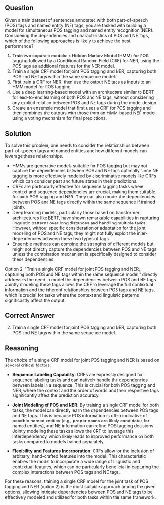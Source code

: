 ## Question
Given a train dataset of sentences annotated with both part-of-speech (POS) tags and named entity (NE) tags, you are tasked with building a model for simultaneous POS tagging and named entity recognition (NER). Considering the dependencies and characteristics of POS and NE tags, which of the following approaches is likely to achieve the best performance?

1. Train two separate models: a Hidden Markov Model (HMM) for POS tagging followed by a Conditional Random Field (CRF) for NER, using the POS tags as additional features for the NER model.
2. Train a single CRF model for joint POS tagging and NER, capturing both POS and NE tags within the same sequence model.
3. First train a CRF for NER, then use the output NE tags as inputs to an HMM model for POS tagging.
4. Use a deep learning-based model with an architecture similar to BERT for end-to-end learning of both POS and NE tags, without considering any explicit relation between POS and NE tags during the model design.
5. Create an ensemble model that first uses a CRF for POS tagging and then combines the outputs with those from an HMM-based NER model using a voting mechanism for final predictions.

## Solution
To solve this problem, one needs to consider the relationships between part-of-speech tags and named entities and how different models can leverage these relationships.

- HMMs are generative models suitable for POS tagging but may not capture the dependencies between POS and NE tags optimally since NE tagging is more effectively modeled by discriminative models like CRFs which can consider past and future states in their predictions.
- CRFs are particularly effective for sequence tagging tasks where context and sequence dependencies are crucial, making them suitable for both POS tagging and NER. They can also model the dependencies between POS and NE tags directly within the same sequence if trained jointly.
- Deep learning models, particularly those based on transformer architectures like BERT, have shown remarkable capabilities in capturing linguistic patterns over long distances and handling multiple tasks. However, without specific consideration or adaptation for the joint modeling of POS and NE tags, they might not fully exploit the inter-dependencies between these two types of tags.
- Ensemble methods can combine the strengths of different models but might not directly capture the dependencies between POS and NE tags unless the combination mechanism is specifically designed to consider these dependencies.

Option 2, "Train a single CRF model for joint POS tagging and NER, capturing both POS and NE tags within the same sequence model," directly addresses the need to model the dependencies between POS and NE tags. Jointly modeling these tags allows the CRF to leverage the full contextual information and the inherent relationships between POS tags and NE tags, which is crucial for tasks where the context and linguistic patterns significantly affect the output.

## Correct Answer
2. Train a single CRF model for joint POS tagging and NER, capturing both POS and NE tags within the same sequence model.

## Reasoning
The choice of a single CRF model for joint POS tagging and NER is based on several critical factors:

- **Sequence Labeling Capability**: CRFs are expressly designed for sequence labeling tasks and can natively handle the dependencies between labels in a sequence. This is crucial for both POS tagging and NER, where the context and the order of words and their respective tags significantly affect the prediction accuracy.
  
- **Joint Modeling of POS and NER**: By training a single CRF model for both tasks, the model can directly learn the dependencies between POS tags and NE tags. This is because POS information is often indicative of possible named entities (e.g., proper nouns are likely candidates for named entities), and NE information can refine POS tagging decisions. Jointly modeling these tasks allows the CRF to leverage this interdependency, which likely leads to improved performance on both tasks compared to models trained separately.

- **Flexibility and Features Incorporation**: CRFs allow for the inclusion of arbitrary, hand-crafted features into the model. This characteristic enables the model to incorporate a wide range of linguistic and contextual features, which can be particularly beneficial in capturing the complex interactions between POS tags and NE tags.

For these reasons, training a single CRF model for the joint task of POS tagging and NER (option 2) is the most suitable approach among the given options, allowing intricate dependencies between POS and NE tags to be effectively modeled and utilized for both tasks within the same framework.